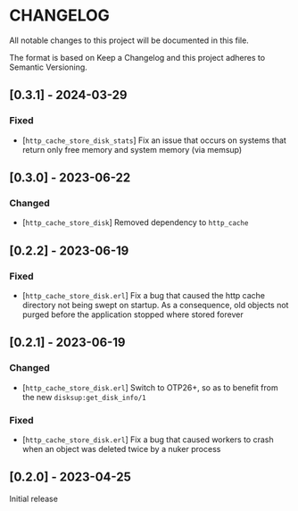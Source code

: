 # CHANGELOG

All notable changes to this project will be documented in this file.

The format is based on Keep a Changelog and this project adheres to Semantic Versioning.

## [0.3.1] - 2024-03-29

### Fixed

- [`http_cache_store_disk_stats`] Fix an issue that occurs on systems that return only
free memory and system memory (via memsup)

## [0.3.0] - 2023-06-22

### Changed

- [`http_cache_store_disk`] Removed dependency to `http_cache`

## [0.2.2] - 2023-06-19

### Fixed

- [`http_cache_store_disk.erl`] Fix a bug that caused the http cache directory
not being swept on startup. As a consequence, old objects not purged before the
application stopped where stored forever

## [0.2.1] - 2023-06-19

### Changed

- [`http_cache_store_disk.erl`] Switch to OTP26+, so as to benefit from the new
`disksup:get_disk_info/1`

### Fixed

- [`http_cache_store_disk.erl`] Fix a bug that caused workers to crash when an
object was deleted twice by a nuker process

## [0.2.0] - 2023-04-25

Initial release
